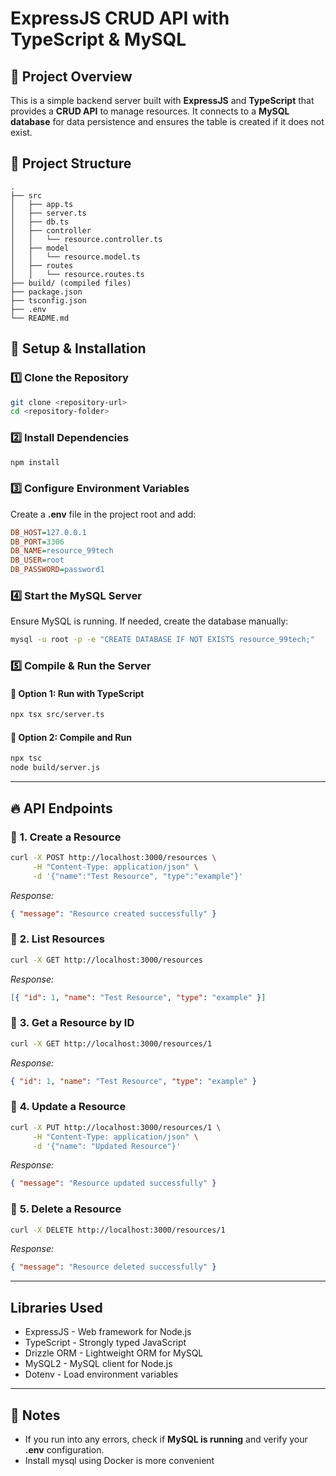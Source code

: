 # ExpressJS CRUD API with TypeScript & MySQL

## 🚀 Project Overview

This is a simple backend server built with **ExpressJS** and **TypeScript** that provides a **CRUD API** to manage resources. It connects to a **MySQL database** for data persistence and ensures the table is created if it does not exist.

## 📂 Project Structure

```
.
├── src
│   ├── app.ts
│   ├── server.ts
│   ├── db.ts
│   ├── controller
│   │   └── resource.controller.ts
│   ├── model
│   │   └── resource.model.ts
│   ├── routes
│   │   └── resource.routes.ts
├── build/ (compiled files)
├── package.json
├── tsconfig.json
├── .env
└── README.md
```

## 🔧 Setup & Installation

### **1️⃣ Clone the Repository**

```sh
git clone <repository-url>
cd <repository-folder>
```

### **2️⃣ Install Dependencies**

```sh
npm install
```

### **3️⃣ Configure Environment Variables**

Create a **.env** file in the project root and add:

```ini
DB_HOST=127.0.0.1
DB_PORT=3306
DB_NAME=resource_99tech
DB_USER=root
DB_PASSWORD=password1
```

### **4️⃣ Start the MySQL Server**

Ensure MySQL is running. If needed, create the database manually:

```sh
mysql -u root -p -e "CREATE DATABASE IF NOT EXISTS resource_99tech;"
```

### **5️⃣ Compile & Run the Server**

#### 🔹 Option 1: Run with TypeScript

```sh
npx tsx src/server.ts
```

#### 🔹 Option 2: Compile and Run

```sh
npx tsc
node build/server.js
```

---

## 🔥 API Endpoints

### 📌 **1. Create a Resource**

```sh
curl -X POST http://localhost:3000/resources \
     -H "Content-Type: application/json" \
     -d '{"name":"Test Resource", "type":"example"}'
```

_Response:_

```json
{ "message": "Resource created successfully" }
```

### 📌 **2. List Resources**

```sh
curl -X GET http://localhost:3000/resources
```

_Response:_

```json
[{ "id": 1, "name": "Test Resource", "type": "example" }]
```

### 📌 **3. Get a Resource by ID**

```sh
curl -X GET http://localhost:3000/resources/1
```

_Response:_

```json
{ "id": 1, "name": "Test Resource", "type": "example" }
```

### 📌 **4. Update a Resource**

```sh
curl -X PUT http://localhost:3000/resources/1 \
     -H "Content-Type: application/json" \
     -d '{"name": "Updated Resource"}'
```

_Response:_

```json
{ "message": "Resource updated successfully" }
```

### 📌 **5. Delete a Resource**

```sh
curl -X DELETE http://localhost:3000/resources/1
```

_Response:_

```json
{ "message": "Resource deleted successfully" }
```

---

## Libraries Used

-   ExpressJS - Web framework for Node.js
-   TypeScript - Strongly typed JavaScript
-   Drizzle ORM - Lightweight ORM for MySQL
-   MySQL2 - MySQL client for Node.js
-   Dotenv - Load environment variables

---

## 📌 Notes

-   If you run into any errors, check if **MySQL is running** and verify your **.env** configuration.
-   Install mysql using Docker is more convenient
